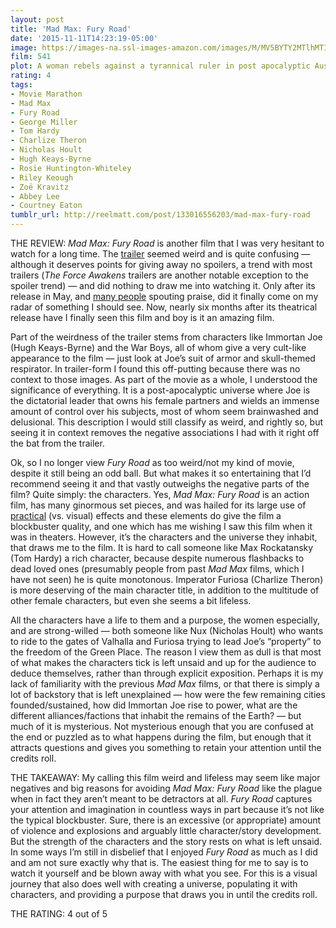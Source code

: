 ```yaml
---
layout: post
title: 'Mad Max: Fury Road'
date: '2015-11-11T14:23:19-05:00'
image: https://images-na.ssl-images-amazon.com/images/M/MV5BYTY2MTlhMTItZGFiOS00ZGM5LTlhYjUtZWU4NmZmOWJmNzc0XkEyXkFqcGdeQXVyNDUzOTQ5MjY@._V1_UX182_CR0,0,182,268_AL_.jpg
film: 541
plot: A woman rebels against a tyrannical ruler in post apocalyptic Australia in search for her homeland with the help of a group of female prisoners, a psychotic worshiper, and a drifter named Max.
rating: 4
tags:
- Movie Marathon
- Mad Max
- Fury Road
- George Miller
- Tom Hardy
- Charlize Theron
- Nicholas Hoult
- Hugh Keays-Byrne
- Rosie Huntington-Whiteley
- Riley Keough
- Zoë Kravitz
- Abbey Lee
- Courtney Eaton
tumblr_url: http://reelmatt.com/post/133016556203/mad-max-fury-road
---
```


THE REVIEW: *Mad Max: Fury Road* is another film that I was very hesitant to watch for a long time. The [trailer][1] seemed weird and is quite confusing — although it deserves points for giving away no spoilers, a trend with most trailers (*The Force Awakens* trailers are another notable exception to the spoiler trend) — and did nothing to draw me into watching it. Only after its release in May, and [many people][2] spouting praise, did it finally come on my radar of something I should see. Now, nearly six months after its theatrical release have I finally seen this film and boy is it an amazing film.

Part of the weirdness of the trailer stems from characters like Immortan Joe (Hugh Keays-Byrne) and the War Boys, all of whom give a very cult-like appearance to the film — just look at Joe’s suit of armor and skull-themed respirator. In trailer-form I found this off-putting because there was no context to those images. As part of the movie as a whole, I understood the significance of everything. It is a post-apocalyptic universe where Joe is the dictatorial leader that owns his female partners and wields an immense amount of control over his subjects, most of whom seem brainwashed and delusional. This description I would still classify as weird, and rightly so, but seeing it in context removes the negative associations I had with it right off the bat from the trailer.

Ok, so I no longer view *Fury Road* as too weird/not my kind of movie, despite it still being an odd ball. But what makes it so entertaining that I’d recommend seeing it and that vastly outweighs the negative parts of the film? Quite simply: the characters. Yes, *Mad Max: Fury Road* is an action film, has many ginormous set pieces, and was hailed for its large use of [practical][3] (vs. visual) effects and these elements do give the film a blockbuster quality, and one which has me wishing I saw this film when it was in theaters. However, it’s the characters and the universe they inhabit, that draws me to the film. It is hard to call someone like Max Rockatansky (Tom Hardy) a rich character, because despite numerous flashbacks to dead loved ones (presumably people from past *Mad Max* films, which I have not seen) he is quite monotonous. Imperator Furiosa (Charlize Theron) is more deserving of the main character title, in addition to the multitude of other female characters, but even she seems a bit lifeless.

All the characters have a life to them and a purpose, the women especially, and are strong-willed — both someone like Nux (Nicholas Hoult) who wants to ride to the gates of Valhalla and Furiosa trying to lead Joe’s “property” to the freedom of the Green Place. The reason I view them as dull is that most of what makes the characters tick is left unsaid and up for the audience to deduce themselves, rather than through explicit exposition. Perhaps it is my lack of familiarity with the previous *Mad Max* films, or that there is simply a lot of backstory that is left unexplained — how were the few remaining cities founded/sustained, how did Immortan Joe rise to power, what are the different alliances/factions that inhabit the remains of the Earth? — but much of it is mysterious. Not mysterious enough that you are confused at the end or puzzled as to what happens during the film, but enough that it attracts questions and gives you something to retain your attention until the credits roll.

THE TAKEAWAY: My calling this film weird and lifeless may seem like major negatives and big reasons for avoiding *Mad Max: Fury Road* like the plague when in fact they aren’t meant to be detractors at all. *Fury Road* captures your attention and imagination in countless ways in part because it’s not like the typical blockbuster. Sure, there is an excessive (or appropriate) amount of violence and explosions and arguably little character/story development. But the strength of the characters and the story rests on what is left unsaid. In some ways I’m still in disbelief that I enjoyed *Fury Road* as much as I did and am not sure exactly why that is. The easiest thing for me to say is to watch it yourself and be blown away with what you see. For this is a visual journey that also does well with creating a universe, populating it with characters, and providing a purpose that draws you in until the credits roll.

THE RATING: 4 out of 5

[1]: https://www.youtube.com/watch?v=hEJnMQG9ev8
[2]: https://www.relay.fm/rd/5
[3]: http://screencrush.com/before-and-after-mad-max-fury-road-visual-effects/